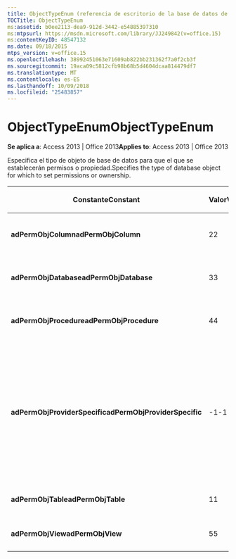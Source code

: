 ```yaml
---
title: ObjectTypeEnum (referencia de escritorio de la base de datos de Access)
TOCTitle: ObjectTypeEnum
ms:assetid: b0ee2113-dea9-912d-3442-e54885397310
ms:mtpsurl: https://msdn.microsoft.com/library/JJ249842(v=office.15)
ms:contentKeyID: 48547132
ms.date: 09/18/2015
mtps_version: v=office.15
ms.openlocfilehash: 38992451063e71609ab822bb231362f7a0f2cb3f
ms.sourcegitcommit: 19aca09c5812cfb98b68b5d4604dcaa814479df7
ms.translationtype: MT
ms.contentlocale: es-ES
ms.lasthandoff: 10/09/2018
ms.locfileid: "25483857"
---
```

# <a name="objecttypeenum"></a><span data-ttu-id="fb953-102">ObjectTypeEnum</span><span class="sxs-lookup"><span data-stu-id="fb953-102">ObjectTypeEnum</span></span>


<span data-ttu-id="fb953-103">**Se aplica a**: Access 2013 | Office 2013</span><span class="sxs-lookup"><span data-stu-id="fb953-103">**Applies to**: Access 2013 | Office 2013</span></span>

<span data-ttu-id="fb953-104">Especifica el tipo de objeto de base de datos para que el que se establecerán permisos o propiedad.</span><span class="sxs-lookup"><span data-stu-id="fb953-104">Specifies the type of database object for which to set permissions or ownership.</span></span>

<table>
<colgroup>
<col style="width: 33%" />
<col style="width: 33%" />
<col style="width: 33%" />
</colgroup>
<thead>
<tr class="header">
<th><p><span data-ttu-id="fb953-105">Constante</span><span class="sxs-lookup"><span data-stu-id="fb953-105">Constant</span></span></p></th>
<th><p><span data-ttu-id="fb953-106">Valor</span><span class="sxs-lookup"><span data-stu-id="fb953-106">Value</span></span></p></th>
<th><p><span data-ttu-id="fb953-107">Descripción</span><span class="sxs-lookup"><span data-stu-id="fb953-107">Description</span></span></p></th>
</tr>
</thead>
<tbody>
<tr class="odd">
<td><p><span data-ttu-id="fb953-108"><strong>adPermObjColumn</strong></span><span class="sxs-lookup"><span data-stu-id="fb953-108"><strong>adPermObjColumn</strong></span></span></p></td>
<td><p><span data-ttu-id="fb953-109">2</span><span class="sxs-lookup"><span data-stu-id="fb953-109">2</span></span></p></td>
<td><p><span data-ttu-id="fb953-110">El objeto es una columna.</span><span class="sxs-lookup"><span data-stu-id="fb953-110">The object is a column.</span></span></p></td>
</tr>
<tr class="even">
<td><p><span data-ttu-id="fb953-111"><strong>adPermObjDatabase</strong></span><span class="sxs-lookup"><span data-stu-id="fb953-111"><strong>adPermObjDatabase</strong></span></span></p></td>
<td><p><span data-ttu-id="fb953-112">3</span><span class="sxs-lookup"><span data-stu-id="fb953-112">3</span></span></p></td>
<td><p><span data-ttu-id="fb953-113">El objeto es una base de datos.</span><span class="sxs-lookup"><span data-stu-id="fb953-113">The object is a database.</span></span></p></td>
</tr>
<tr class="odd">
<td><p><span data-ttu-id="fb953-114"><strong>adPermObjProcedure</strong></span><span class="sxs-lookup"><span data-stu-id="fb953-114"><strong>adPermObjProcedure</strong></span></span></p></td>
<td><p><span data-ttu-id="fb953-115">4</span><span class="sxs-lookup"><span data-stu-id="fb953-115">4</span></span></p></td>
<td><p><span data-ttu-id="fb953-116">El objeto es un procedimiento.</span><span class="sxs-lookup"><span data-stu-id="fb953-116">The object is a procedure.</span></span></p></td>
</tr>
<tr class="even">
<td><p><span data-ttu-id="fb953-117"><strong>adPermObjProviderSpecific</strong></span><span class="sxs-lookup"><span data-stu-id="fb953-117"><strong>adPermObjProviderSpecific</strong></span></span></p></td>
<td><p><span data-ttu-id="fb953-118">-1</span><span class="sxs-lookup"><span data-stu-id="fb953-118">-1</span></span></p></td>
<td><p><span data-ttu-id="fb953-p101">El objeto es un tipo definido por el proveedor. Se producirá un error si el parámetro <em>ObjectType</em> es <strong>adPermObjProviderSpecific</strong> y si no se proporciona un valor de <em>ObjectTypeId</em>.</span><span class="sxs-lookup"><span data-stu-id="fb953-p101">The object is a type defined by the provider. An error will occur if the <em>ObjectType</em> parameter is <strong>adPermObjProviderSpecific</strong> and an <em>ObjectTypeId</em> is not supplied.</span></span></p></td>
</tr>
<tr class="odd">
<td><p><span data-ttu-id="fb953-121"><strong>adPermObjTable</strong></span><span class="sxs-lookup"><span data-stu-id="fb953-121"><strong>adPermObjTable</strong></span></span></p></td>
<td><p><span data-ttu-id="fb953-122">1</span><span class="sxs-lookup"><span data-stu-id="fb953-122">1</span></span></p></td>
<td><p><span data-ttu-id="fb953-123">El objeto es una tabla.</span><span class="sxs-lookup"><span data-stu-id="fb953-123">The object is a table.</span></span></p></td>
</tr>
<tr class="even">
<td><p><span data-ttu-id="fb953-124"><strong>adPermObjView</strong></span><span class="sxs-lookup"><span data-stu-id="fb953-124"><strong>adPermObjView</strong></span></span></p></td>
<td><p><span data-ttu-id="fb953-125">5</span><span class="sxs-lookup"><span data-stu-id="fb953-125">5</span></span></p></td>
<td><p><span data-ttu-id="fb953-126">El objeto es una vista.</span><span class="sxs-lookup"><span data-stu-id="fb953-126">The object is a view.</span></span></p></td>
</tr>
</tbody>
</table>

